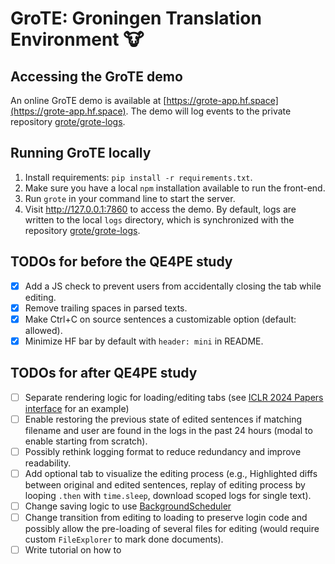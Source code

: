# GroTE: Groningen Translation Environment 🐮

## Accessing the GroTE demo

An online GroTE demo is available at [https://grote-app.hf.space](https://grote-app.hf.space). The demo will log events to the private repository [grote/grote-logs](https://huggingface.co/datasets/grote/grote-logs).

## Running GroTE locally

1. Install requirements: `pip install -r requirements.txt`.
2. Make sure you have a local `npm` installation available to run the front-end.
3. Run `grote` in your command line to start the server.
4. Visit http://127.0.0.1:7860 to access the demo. By default, logs are written to the local `logs` directory, which is synchronized with the repository [grote/grote-logs](https://huggingface.co/datasets/grote/grote-logs).

## TODOs for before the QE4PE study

- [x] Add a JS check to prevent users from accidentally closing the tab while editing.
- [x] Remove trailing spaces in parsed texts.
- [x] Make Ctrl+C on source sentences a customizable option (default: allowed).
- [x] Minimize HF bar by default with `header: mini` in README.

## TODOs for after QE4PE study

- [ ] Separate rendering logic for loading/editing tabs (see [ICLR 2024 Papers interface](https://huggingface.co/spaces/ICLR2024/update-ICLR2024-papers/blob/main/app.py) for an example)
- [ ] Enable restoring the previous state of edited sentences if matching filename and user are found in the logs in the past 24 hours (modal to enable starting from scratch).
- [ ] Possibly rethink logging format to reduce redundancy and improve readability.
- [ ] Add optional tab to visualize the editing process (e.g., Highlighted diffs between original and edited sentences, replay of editing process by looping `.then` with `time.sleep`, download scoped logs for single text).
- [ ] Change saving logic to use [BackgroundScheduler](https://www.gradio.app/guides/running-background-tasks)
- [ ] Change transition from editing to loading to preserve login code and possibly allow the pre-loading of several files for editing (would require custom `FileExplorer` to mark done documents).
- [ ] Write tutorial on how to
